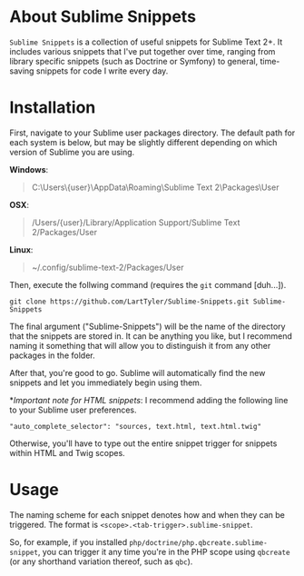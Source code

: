 # About Sublime Snippets
`Sublime Snippets` is a collection of useful snippets for Sublime Text 2+. It includes various snippets that I've put
together over time, ranging from library specific snippets (such as Doctrine or Symfony) to general, time-saving snippets
for code I write every day.

# Installation
First, navigate to your Sublime user packages directory. The default path for each system is below, but may be slightly
different depending on which version of Sublime you are using.

**Windows**:
>  C:\Users\\{user}\AppData\Roaming\Sublime Text 2\Packages\User

**OSX**:
> /Users/{user}/Library/Application Support/Sublime Text 2/Packages/User

**Linux**:
> ~/.config/sublime-text-2/Packages/User

Then, execute the follwing command (requires the `git` command [duh...]).

```
git clone https://github.com/LartTyler/Sublime-Snippets.git Sublime-Snippets
```

The final argument ("Sublime-Snippets") will be the name of the directory that the snippets are stored in. It can be
anything you like, but I recommend naming it something that will allow you to distinguish it from any other packages
in the folder.

After that, you're good to go. Sublime will automatically find the new snippets and let you immediately begin using them.

**Important note for HTML snippets*: I recommend adding the following line to your Sublime user preferences.

```
"auto_complete_selector": "sources, text.html, text.html.twig"
```

Otherwise, you'll have to type out the entire snippet trigger for snippets within HTML and Twig scopes.

# Usage
The naming scheme for each snippet denotes how and when they can be triggered. The format is
`<scope>.<tab-trigger>.sublime-snippet`.

So, for example, if you installed `php/doctrine/php.qbcreate.sublime-snippet`, you can trigger it any time you're in the
PHP scope using `qbcreate` (or any shorthand variation thereof, such as `qbc`).
